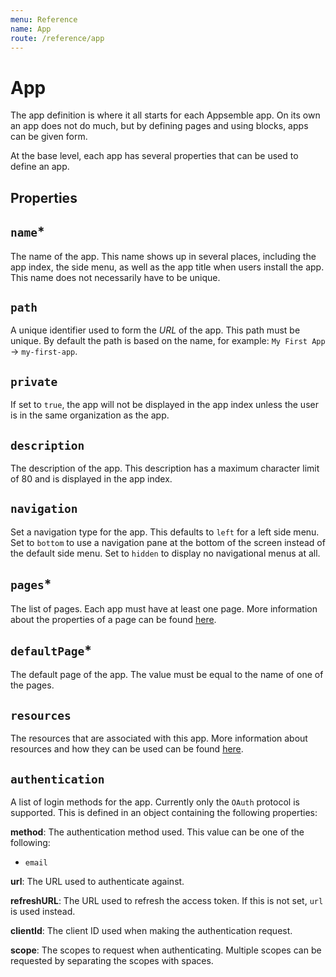 ```yaml
---
menu: Reference
name: App
route: /reference/app
---
```


# App

The app definition is where it all starts for each Appsemble app. On its own an app does not do
much, but by defining pages and using blocks, apps can be given form.

At the base level, each app has several properties that can be used to define an app.

## Properties

## `name`\*

The name of the app. This name shows up in several places, including the app index, the side menu,
as well as the app title when users install the app. This name does not necessarily have to be
unique.

## `path`

A unique identifier used to form the _URL_ of the app. This path must be unique. By default the path
is based on the name, for example: `My First App` → `my-first-app`.

## `private`

If set to `true`, the app will not be displayed in the app index unless the user is in the same
organization as the app.

## `description`

The description of the app. This description has a maximum character limit of 80 and is displayed in
the app index.

## `navigation`

Set a navigation type for the app. This defaults to `left` for a left side menu. Set to `bottom` to
use a navigation pane at the bottom of the screen instead of the default side menu. Set to `hidden`
to display no navigational menus at all.

## `pages`\*

The list of pages. Each app must have at least one page. More information about the properties of a
page can be found [here](page).

## `defaultPage`\*

The default page of the app. The value must be equal to the name of one of the pages.

## `resources`

The resources that are associated with this app. More information about resources and how they can
be used can be found [here](../appsemble-resources).

## `authentication`

A list of login methods for the app. Currently only the `OAuth` protocol is supported. This is
defined in an object containing the following properties:

**method**: The authentication method used. This value can be one of the following:

- `email`

**url**: The URL used to authenticate against.

**refreshURL**: The URL used to refresh the access token. If this is not set, `url` is used instead.

**clientId**: The client ID used when making the authentication request.

**scope**: The scopes to request when authenticating. Multiple scopes can be requested by separating
the scopes with spaces.
